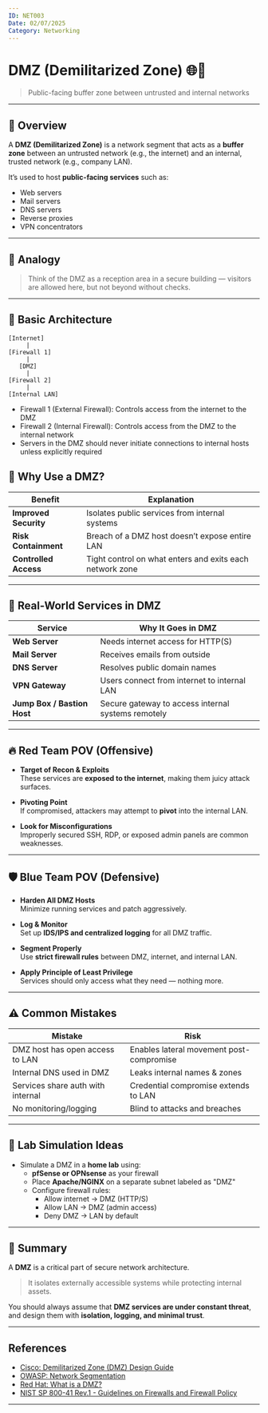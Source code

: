 ```yaml
---
ID: NET003
Date: 02/07/2025
Category: Networking
---
```


# DMZ (Demilitarized Zone) 🌐🧱  
> Public-facing buffer zone between untrusted and internal networks

---

## 📘 Overview  
A **DMZ (Demilitarized Zone)** is a network segment that acts as a **buffer zone** between an untrusted network (e.g., the internet) and an internal, trusted network (e.g., company LAN).

It’s used to host **public-facing services** such as:
- Web servers
- Mail servers
- DNS servers
- Reverse proxies
- VPN concentrators

---

## 🧠 Analogy  
> Think of the DMZ as a reception area in a secure building — visitors are allowed here, but not beyond without checks.

---

## 🧱 Basic Architecture  

```plaintext
[Internet]
     |
[Firewall 1]
     |
   [DMZ]
     |
[Firewall 2]
     |
[Internal LAN]
```

- Firewall 1 (External Firewall): Controls access from the internet to the DMZ
- Firewall 2 (Internal Firewall): Controls access from the DMZ to the internal network
- Servers in the DMZ should never initiate connections to internal hosts unless explicitly required

## 🎯 Why Use a DMZ?

| Benefit                | Explanation |
|------------------------|-------------|
| **Improved Security**  | Isolates public services from internal systems |
| **Risk Containment**   | Breach of a DMZ host doesn’t expose entire LAN |
| **Controlled Access**  | Tight control on what enters and exits each network zone |

---

## 🧪 Real-World Services in DMZ  

| Service        | Why It Goes in DMZ |
|----------------|--------------------|
| **Web Server** | Needs internet access for HTTP(S) |
| **Mail Server**| Receives emails from outside |
| **DNS Server** | Resolves public domain names |
| **VPN Gateway**| Users connect from internet to internal LAN |
| **Jump Box / Bastion Host** | Secure gateway to access internal systems remotely |

---

## 🔥 Red Team POV (Offensive)  

- **Target of Recon & Exploits**  
  These services are **exposed to the internet**, making them juicy attack surfaces.

- **Pivoting Point**  
  If compromised, attackers may attempt to **pivot** into the internal LAN.

- **Look for Misconfigurations**  
  Improperly secured SSH, RDP, or exposed admin panels are common weaknesses.

---

## 🛡️ Blue Team POV (Defensive)  

- **Harden All DMZ Hosts**  
  Minimize running services and patch aggressively.

- **Log & Monitor**  
  Set up **IDS/IPS and centralized logging** for all DMZ traffic.

- **Segment Properly**  
  Use **strict firewall rules** between DMZ, internet, and internal LAN.

- **Apply Principle of Least Privilege**  
  Services should only access what they need — nothing more.

---

## ⚠️ Common Mistakes  

| Mistake                            | Risk |
|------------------------------------|------|
| DMZ host has open access to LAN    | Enables lateral movement post-compromise |
| Internal DNS used in DMZ           | Leaks internal names & zones |
| Services share auth with internal  | Credential compromise extends to LAN |
| No monitoring/logging              | Blind to attacks and breaches |

---

## 🧪 Lab Simulation Ideas  

- Simulate a DMZ in a **home lab** using:
  - **pfSense or OPNsense** as your firewall
  - Place **Apache/NGINX** on a separate subnet labeled as "DMZ"
  - Configure firewall rules:
    - Allow internet → DMZ (HTTP/S)
    - Allow LAN → DMZ (admin access)
    - Deny DMZ → LAN by default

---

## 📌 Summary  

A **DMZ** is a critical part of secure network architecture.  
> It isolates externally accessible systems while protecting internal assets.

You should always assume that **DMZ services are under constant threat**, and design them with **isolation, logging, and minimal trust**.

---

## References  

- [Cisco: Demilitarized Zone (DMZ) Design Guide](https://www.cisco.com/c/en/us/support/docs/security-vpn/ipsec-negotiation-ike-protocols/70963-dmz.html)  
- [OWASP: Network Segmentation](https://owasp.org/www-community/controls/Network_Segmentation)  
- [Red Hat: What is a DMZ?](https://www.redhat.com/en/topics/security/what-is-a-dmz)  
- [NIST SP 800-41 Rev.1 - Guidelines on Firewalls and Firewall Policy](https://nvlpubs.nist.gov/nistpubs/Legacy/SP/nistspecialpublication800-41r1.pdf)  

---
